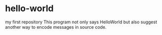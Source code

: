 # hello-world
my first repository
This program not only says HelloWorld but also suggest another way to encode messages in source code.
